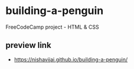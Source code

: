 # building-a-penguin
 FreeCodeCamp project - HTML & CSS

## preview link
- https://nishavijai.github.io/building-a-penguin/
